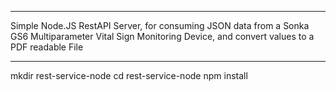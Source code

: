 **************

Simple Node.JS RestAPI Server, for consuming JSON data from a Sonka GS6 Multiparameter Vital Sign Monitoring Device, and convert values to a PDF readable File

************************


mkdir rest-service-node
cd rest-service-node
npm install
